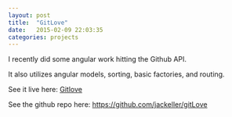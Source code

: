 ```yaml
---
layout: post
title:  "GitLove"
date:   2015-02-09 22:03:35
categories: projects
---
```

I recently did some angular work hitting the Github API.

It also utilizes angular models, sorting, basic factories, and routing.

See it live here:  <a href="/gitLove">Gitlove</a>

See the github repo here:  <a href="https://github.com/jackeller/gitLove">https://github.com/jackeller/gitLove</a>